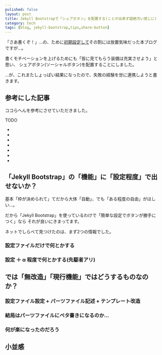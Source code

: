 ```yaml
---
pulished: false
layout: post
title: Jekyll Bootstrapで「シェアボタン」を配置する(ことが出来ず超絶汚い感じに)
category: tech
tags: [blog, jekyll-bootstrap,tips,share-button]
---
```


「さあ書くぞ！」…の、ために[初期設定して](/tech/2015/05/18/jekyll-bootstrap-install/)その割には放置気味だった本ブログですが…。

書くモチベーションを上げるためにも「皆に見てもらう装備は充実させよう」と思い、
シェアボタン(ソーシャルボタン)を配置することにしました。

…が、これまたしょっぱい結果になったので、失敗の経験を世に連携しようと書きます。

## 参考にした記事

ココらへんを参考にさせていただきました。

TODO

+ []()
+ []()
+ []()
+ []()
+ []()
+ []()
+ []()

## 「Jekyll Bootstrap」の「機能」に「設定程度」で出せないか？

基本「枠が決められて」てだから大体「自動」、でも「ある程度の自由」がほしい…。

だから「Jekyll Bootstrap」を使っているわけで「簡単な設定でボタンが勝手につく」なら
それが良いにきまってます。

ネットでしらべて見つけたのは、まず2つの情報でした。

### 設定ファイルだけで何とかする

### 設定 ＋ α 程度で何とかする(先駆者アリ)

## では「無改造」「現行機能」ではどうするものなのか？


### 設定ファイル設定 + パーツファイル記述 + テンプレート改造

### 結局はパーツファイルにベタ書きになるのか…

### 何が楽になったのだろう

## 小並感
